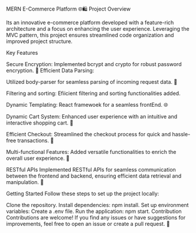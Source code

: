  MERN E-Commerce Platform 🌐🛍️
Project Overview

Its an innovative e-commerce platform developed with a feature-rich architecture and a focus on enhancing the user experience. Leveraging the MVC pattern, this project ensures streamlined code organization and improved project structure.

Key Features

Secure Encryption:
Implemented bcrypt and crypto for robust password encryption. 🔐
Efficient Data Parsing:

Utilized body-parser for seamless parsing of incoming request data. 📝

Filtering and sorting:
Efiicient filtering and sorting functionalities added.

Dynamic Templating:
React framewoek for a seamless frontEnd. 🌐


Dynamic Cart System:
Enhanced user experience with an intuitive and interactive shopping cart. 🛒

Efficient Checkout:
Streamlined the checkout process for quick and hassle-free transactions. 💸

Multi-functional Features:
Added versatile functionalities to enrich the overall user experience. 🔄

RESTful APIs
Implemented RESTful APIs for seamless communication between the frontend and backend, ensuring efficient data retrieval and manipulation. 🚀

Getting Started
Follow these steps to set up the project locally:

Clone the repository.
Install dependencies: npm install.
Set up environment variables: Create a .env file.
Run the application: npm start.
Contribution
Contributions are welcome! If you find any issues or have suggestions for improvements, feel free to open an issue or create a pull request. 🤝
